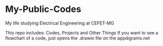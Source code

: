 # My-Public-Codes
My life studying Electrical Engineering at CEFET-MG

This repo includes: Codes, Projects and Other Things
If you want to see a flowchart of a code, just opens the .drawio file on the appdigrams.net
